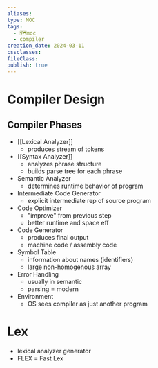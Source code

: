 ```yaml
---
aliases: 
type: MOC
tags:
  - 🗺️moc
  - compiler
creation_date: 2024-03-11
cssclasses: 
fileClass: 
publish: true
---
```

# Compiler Design
## Compiler Phases
- [[Lexical Analyzer]]
	- produces stream of tokens
- [[Syntax Analyzer]]
	- analyzes phrase structure
	- builds parse tree for each phrase
- Semantic Analyzer
	- determines runtime behavior of program
- Intermediate Code Generator
	- explicit intermediate rep of source program
- Code Optimizer
	- "improve" from previous step
	- better runtime and space eff
- Code Generator
	- produces final output
	- machine code / assembly code
- Symbol Table
	- information about names (identifiers)
	- large non-homogenous array
- Error Handling
	- usually in semantic
	- parsing = modern
- Environment
	- OS sees compiler as just another program

# Lex
- lexical analyzer generator
- FLEX = Fast Lex